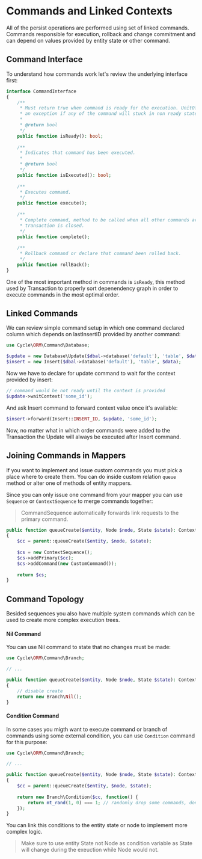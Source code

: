 # Commands and Linked Contexts
All of the persist operations are performed using set of linked commands. Commands responsible for execution, rollback and change commitment and can depend on values provided by entity state or other command.

## Command Interface
To understand how commands work let's review the underlying interface first:

```php
interface CommandInterface
{
    /**
     * Must return true when command is ready for the execution. UnitOfWork will throw
     * an exception if any of the command will stuck in non ready state.
     *
     * @return bool
     */
    public function isReady(): bool;
    
    /**
     * Indicates that command has been executed.
     *
     * @return bool
     */
    public function isExecuted(): bool;
    
    /**
     * Executes command.
     */
    public function execute();
    
    /**
     * Complete command, method to be called when all other commands are already executed and
     * transaction is closed.
     */
    public function complete();
    
    /**
     * Rollback command or declare that command been rolled back.
     */
    public function rollBack();
}
```

One of the most important method in commands is `isReady`, this method used by Transaction to properly sort depenendency graph in order
to execute commands in the most optimal order.

## Linked Commands
We can review simple command setup in which one command declared column which depends on lastInsertID provided by another command:

```php
use Cycle\ORM\Command\Database;

$update = new Database\Update($dbal->database('default'), 'table', $data, $where);
$insert = new Insert($dbal->database('default'), 'table', $data);
```

Now we have to declare for update command to wait for the context provided by insert:

```php
// command would be not ready until the context is provided
$update->waitContext('some_id');
```

And ask Insert command to forward context value once it's available:

```php
$insert->forward(Insert::INSERT_ID, $update, 'some_id');
```

Now, no matter what in which order commands were added to the Transaction the Update will always be executed after Insert command.

## Joining Commands in Mappers
If you want to implement and issue custom commands you must pick a place where to create them. You can do inside custom relation `queue` method or alter one of methods of entity mappers.

Since you can only issue one command from your mapper you can use `Sequence` or `ContextSequence` to merge commands together:

> CommandSequence automatically forwards link requests to the primary command.

```php
public function queueCreate($entity, Node $node, State $state): ContextCarrierInterface
{
    $cc = parent::queueCreate($entity, $node, $state);
    
    $cs = new ContextSequence();
    $cs->addPrimary($cc);
    $cs->addCommand(new CustomCommand());
    
    return $cs;
}
```

## Command Topology
Besided sequences you also have multiple system commands which can be used to create more complex execution trees.

#### Nil Command
You can use Nil command to state that no changes must be made:

```php
use Cycle\ORM\Command\Branch;

// ...

public function queueCreate($entity, Node $node, State $state): ContextCarrierInterface
{
    // disable create
    return new Branch\Nil();
}
```

#### Condition Command
In some cases you migth want to execute command or branch of commands using some external condition, you can use `Condition` command for this purpose:

```php
use Cycle\ORM\Command\Branch;

// ...

public function queueCreate($entity, Node $node, State $state): ContextCarrierInterface
{
    $cc = parent::queueCreate($entity, $node, $state);
    
    return new Branch\Condition($cc, function() {
        return mt_rand(1, 0) === 1; // randomly drop some commands, don't do it.
    });
}
```

You can link this conditions to the entity state or node to implement more complex logic.

> Make sure to use entity State not Node as condition variable as State will change during the exeuction while Node would not.
